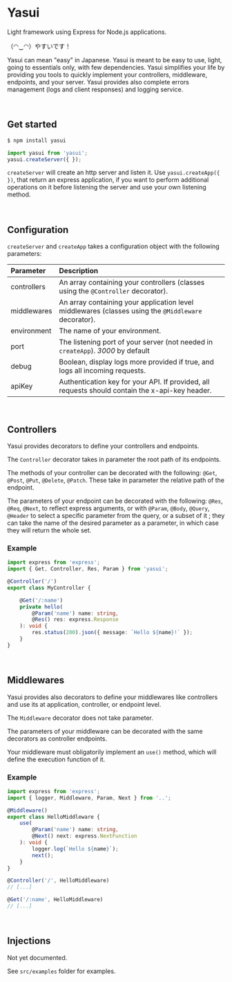 # Yasui
Light framework using Express for Node.js applications.

（◠‿◠）やすいです！

Yasui can mean "easy" in Japanese. Yasui is meant to be easy to use, light, going to essentials only, with few dependencies.
Yasui simplifies your life by providing you tools to quickly implement your controllers, middleware, endpoints, and your server.
Yasui provides also complete errors management (logs and client responses) and logging service.

&nbsp;
## Get started
```sh
$ npm install yasui
```

```ts
import yasui from 'yasui';
yasui.createServer({ });
```

`createServer` will create an http server and listen it.
Use `yasui.createApp({ })`, that return an express application, if you want to perform additional operations on it before listening the server and use your own listening method.

&nbsp;
## Configuration
`createServer` and `createApp` takes a configuration object with the following parameters:

| Parameter | Description |
| :-------- | :-----------|
| controllers | An array containing your controllers (classes using the `@Controller` decorator). |
| middlewares | An array containing your application level middlewares (classes using the `@Middleware` decorator). |
| environment | The name of your environment. |
| port | The listening port of your server (not needed in `createApp`). *3000* by default |
| debug | Boolean, display logs more provided if true, and logs all incoming requests. |
| apiKey | Authentication key for your API. If provided, all requests should contain the x-api-key header. |

&nbsp;
## Controllers
Yasui provides decorators to define your controllers and endpoints.

The `Controller` decorator takes in parameter the root path of its endpoints.

The methods of your controller can be decorated with the following: `@Get`, `@Post`, `@Put`, `@Delete`, `@Patch`. These take in parameter the relative path of the endpoint.

The parameters of your endpoint can be decorated with the following: `@Res`, `@Req`, `@Next`, to reflect express arguments, or with `@Param`, `@Body`, `@Query`, `@Header` to select a specific parameter from the query, or a subset of it ; they can take the name of the desired parameter as a parameter, in which case they will return the whole set.

### Example
```ts
import express from 'express';
import { Get, Controller, Res, Param } from 'yasui';

@Controller('/')
export class MyController {

    @Get('/:name')
    private hello(
        @Param('name') name: string,
        @Res() res: express.Response
    ): void {
        res.status(200).json({ message: `Hello ${name}!` });
    }
}
```

&nbsp;
## Middlewares
Yasui provides also decorators to define your middlewares like controllers and use its at application, controller, or endpoint level.

The `Middleware` decorator does not take parameter.

The parameters of your middleware can be decorated with the same decorators as controller endpoints.

Your middleware must obligatorily implement an `use()` method, which will define the execution function of it.

### Example
```ts
import express from 'express';
import { logger, Middleware, Param, Next } from '..';

@Middleware()
export class HelloMiddleware {
    use(
        @Param('name') name: string,
        @Next() next: express.NextFunction
    ): void {
        logger.log(`Hello ${name}`);
        next();
    }
}
```

```ts
@Controller('/', HelloMiddleware)
// [...]
```

```ts
@Get('/:name', HelloMiddleware)
// [...]
```

&nbsp;
## Injections

Not yet documented.

See `src/examples` folder for examples.
